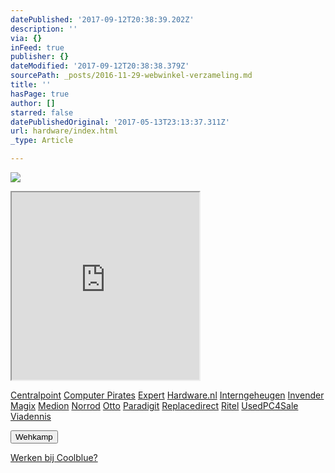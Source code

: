```yaml
---
datePublished: '2017-09-12T20:38:39.202Z'
description: ''
via: {}
inFeed: true
publisher: {}
dateModified: '2017-09-12T20:38:38.379Z'
sourcePath: _posts/2016-11-29-webwinkel-verzameling.md
title: ''
hasPage: true
author: []
starred: false
datePublishedOriginal: '2017-05-13T23:13:37.311Z'
url: hardware/index.html
_type: Article

---
```

![](https://the-grid-user-content.s3-us-west-2.amazonaws.com/e4f5c7a1-5645-4150-88af-80872fdd68a7.jpg)

<iframe src="https://the-grid.github.io/ed-userhtml/?g=eJy1V9FumzAUfc9XsEjNWwKGkJA0pOq6TpvUdXvow_oUGfsCVoxBtjOSv5-BZE3Xpks1kBBgC-4959j3cFl8-PT95uHxx62V6owve4vDBTBd9noLbKUS4rCfal3Mbbssy9E1AUWZBKJHgvctjWUCOuyvIo7Fur9csCyxlCTP3onyDMvqeftrhhNQtqDRijW3OoVEMmqXTKyBC4wzG5sUw32OQiR9C3OT4cvDtztLb3QuGTaJld5xCPslozqdI8cptpcpsCTV1cAyoyiXFOTcuTSgbLy0TtDhLMIRHpE864bMIUGXRDQZaYkpmBNZgxwJ0PYVCZE_GTsDnBWXWRgg3w1m9QCHyPOmE1QPZFhfNmFn7GFbSFCq85U0oUEKrKECp40AWoczZ7xC7qrhu9oTvnA_d7Rv_yDommsEWA9ZjawTJof4rfE4RYOkmkNnRnKIfyYN95iGewYNZWAVBpAAWcg8kTjLsMHIKzexCWdk3ZyvihANdLiRfKDCsYecQRw-_LwbmImwinPhXZtNaY6GY_3-QOAMwo85H94DLSHqSCET3yT7_4X231xoYipvo1SaF_viZILCdoRVsa3K1PW82fSoUO_LckjUG-VqSeBhX-Rxznlemsw3xwmWVhvSHGHuuAwICOPcvMiZqOHtbXwvUpEWlUa-N_5LIUrfpdDzJC1pdBy0a5XynEd886pbvGT79HBLTE3AYR2xTZqKSFboBpttQxYBHUVYGD-JDY_aRvwpplE89UkQ0DhGCAIcTCZkfNVIcLCQyolkPErFwXdwZgScI5Oae5HybCKNp7NfsJ9FfBY4ga2eTTsIcTTzvakhqHaCGJgNwuW5LYfrjh1v33Ig97V242jnbs7buRSEYIoCrn2xFdt7CtlCX3La-k6I5PvI_6dGpm16j0i32wJqAVrRB5poLUrzaknvcll9fAyqymYLJpK6axsH3vS8tu2FDI-HiK3IsMfXpgy9hfnm0p0pKLv51_oNzzyW2Q" height="300" style=""></iframe>

[Centralpoint][0]
[Computer Pirates][1]
[Expert][2]
[Hardware.nl][3]
[Interngeheugen][4]
[Invender][5]
[Magix][6]
[Medion][7]
[Norrod][8]
[Otto][9]
[Paradigit][10]
[Replacedirect][11]
[Ritel][12]
[UsedPC4Sale][13]
[Viadennis][14]

<button data-role="cta" style="">Wehkamp</button>

[Werken bij Coolblue?][15]

[0]: http://www.centralpoint.nl/tracker/index.php?tt=534_12_133761_Ned-Web&r=%2F
[1]: http://www.computerpirates.com/
[2]: http://tc.tradetracker.net/?c=5515&m=12&a=133761&u=%2F
[3]: http://www.hardware.nl/
[4]: http://www.interngeheugen.com/tt/?tt=2902_12_133761_Interngeheugen&r=%2F
[5]: http://www.invender.nl/ttiv/index.php?tt=352_12_133761_Invender&r=%2F
[6]: http://www.magix.com/ap/tradetracker/?tt=2074_12_133761_Magix&r=%2F
[7]: http://tc.tradetracker.net/?c=3452&m=12&a=133761
[8]: http://www.norrod.nl/tt/index.aspx?tt=23396_12_133761_Norrod&r=%2F
[9]: http://www.otto.nl/
[10]: http://www.paradigit.nl/tt/index.aspx?tt=5043_12_133761_Paradigit&r=%2F
[11]: http://www.replacedirect.nl/
[12]: http://www.ritel.nl/telecom/?tt=668_12_133761_Ritel&r=%2F
[13]: http://tc.tradetracker.net/?c=20400&m=12&a=133761&r=UsedPC4sale&u=%2F
[14]: http://www.viadennis.nl/computer/?tt=15804_12_133761_Viadennis&r=%2F
[15]: http://creative.prf.hn/creative/camref:1100l3bs3/creativeref:1101l9809/mode:direct